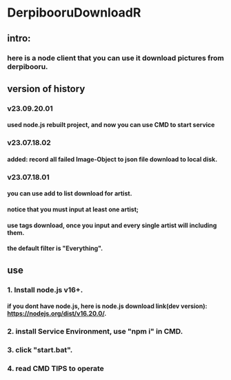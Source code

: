 # DerpibooruDownloadR

## intro:

### here is a node client that you can use it download pictures from derpibooru.

## version of history

### v23.09.20.01

#### used node.js rebuilt project, and now you can use CMD to start service

### v23.07.18.02

#### added: record all failed Image-Object to json file download to local disk.

### v23.07.18.01

#### you can use add to list download for artist.

#### notice that you must input at least one artist;

#### use tags download, once you input and every single artist will including them.

#### the default filter is "Everything".

## use

### 1. Install node.js v16+.

#### if you dont have node.js, here is node.js download link(dev version): https://nodejs.org/dist/v16.20.0/.

### 2. install Service Environment, use "npm i" in CMD.

### 3. click "start.bat".

### 4. read CMD TIPS to operate
